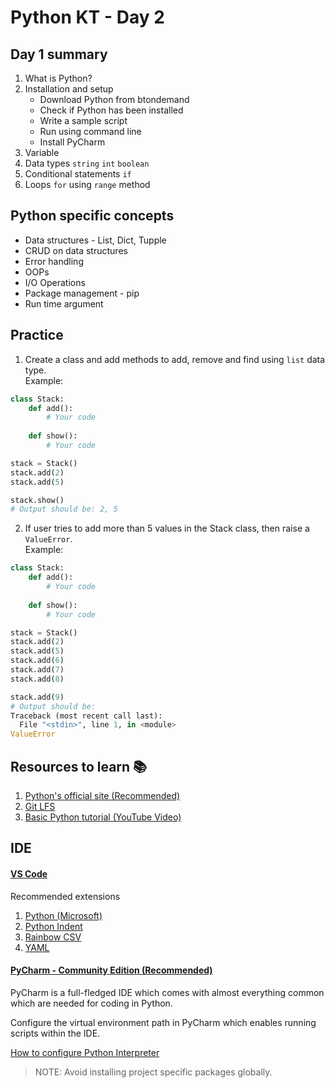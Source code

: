 # Python KT - Day 2

## Day 1 summary

1. What is Python?
2. Installation and setup
   - Download Python from btondemand
   - Check if Python has been installed
   - Write a sample script
   - Run using command line
   - Install PyCharm
3. Variable
4. Data types `string` `int` `boolean`
5. Conditional statements `if`
6. Loops `for` using `range` method


## Python specific concepts

- Data structures - List, Dict, Tupple
- CRUD on data structures
- Error handling
- OOPs
- I/O Operations
- Package management - pip
- Run time argument

## Practice

1. Create a class and add methods to add, remove and find using `list` data type.
<br>Example:
```python
class Stack:
    def add():
        # Your code
    
    def show():
        # Your code

stack = Stack()
stack.add(2)
stack.add(5)

stack.show()
# Output should be: 2, 5
```
2. If user tries to add more than 5 values in the Stack class, then raise a `ValueError`.
<br>Example:
```python
class Stack:
    def add():
        # Your code
    
    def show():
        # Your code

stack = Stack()
stack.add(2)
stack.add(5)
stack.add(6)
stack.add(7)
stack.add(8)

stack.add(9)
# Output should be:
Traceback (most recent call last):
  File "<stdin>", line 1, in <module>
ValueError
```
## Resources to learn 📚

1. [Python's official site (Recommended)](https://docs.python.org/3/library/index.html)
2. [Git LFS](https://github.com/git-lfs/git-lfs)
3. [Basic Python tutorial (YouTube Video)](https://www.youtube.com/watch?v=eWRfhZUzrAc)


## IDE

#### [VS Code](https://code.visualstudio.com/)

Recommended extensions

1. [Python (Microsoft)](https://marketplace.visualstudio.com/items?itemName=ms-python.python)
2. [Python Indent](https://marketplace.visualstudio.com/items?itemName=KevinRose.vsc-python-indent)
3. [Rainbow CSV](https://marketplace.visualstudio.com/items?itemName=mechatroner.rainbow-csv)
4. [YAML](https://marketplace.visualstudio.com/items?itemName=redhat.vscode-yaml)

#### [PyCharm - Community Edition (Recommended)](https://www.jetbrains.com/pycharm/download/#section=windows)

PyCharm is a full-fledged IDE which comes with almost everything common which are needed for coding in Python.

Configure the virtual environment path in PyCharm which enables running scripts within the IDE.

[How to configure Python Interpreter](https://www.jetbrains.com/help/pycharm/configuring-python-interpreter.html)

> NOTE: Avoid installing project specific packages globally.